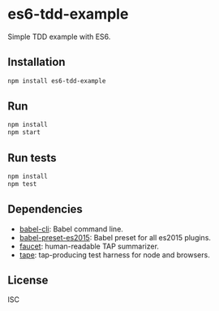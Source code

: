 # es6-tdd-example

Simple TDD example with ES6.

## Installation

```sh
npm install es6-tdd-example
```
## Run

```sh
npm install
npm start
```

## Run tests

```sh
npm install
npm test
```

## Dependencies

- [babel-cli](https://github.com/babel/babel/tree/master/packages): Babel command line.
- [babel-preset-es2015](https://github.com/babel/babel/tree/master/packages): Babel preset for all es2015 plugins.
- [faucet](https://github.com/substack/faucet): human-readable TAP summarizer.
- [tape](https://github.com/substack/tape): tap-producing test harness for node and browsers.


## License

ISC
